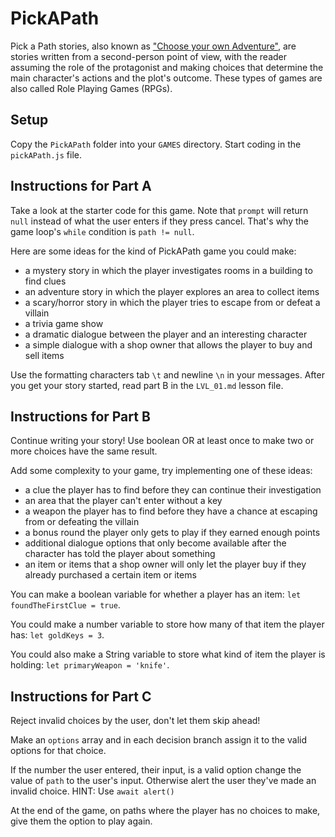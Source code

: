 # PickAPath

Pick a Path stories, also known as ["Choose your own Adventure"](https://en.wikipedia.org/wiki/Choose_Your_Own_Adventure), are stories written from a second-person point of view, with the reader assuming the role of the protagonist and making choices that determine the main character's actions and the plot's outcome. These types of games are also called Role Playing Games (RPGs).

## Setup

Copy the `PickAPath` folder into your `GAMES` directory. Start coding in the `pickAPath.js` file.

## Instructions for Part A

Take a look at the starter code for this game. Note that `prompt` will return `null` instead of what the user enters if they press cancel. That's why the game loop's `while` condition is `path != null`.

Here are some ideas for the kind of PickAPath game you could make:

- a mystery story in which the player investigates rooms in a building to find clues
- an adventure story in which the player explores an area to collect items
- a scary/horror story in which the player tries to escape from or defeat a villain
- a trivia game show
- a dramatic dialogue between the player and an interesting character
- a simple dialogue with a shop owner that allows the player to buy and sell items

Use the formatting characters tab `\t` and newline `\n` in your messages. After you get your story started, read part B in the `LVL_01.md` lesson file.

## Instructions for Part B

Continue writing your story! Use boolean OR at least once to make two or more choices have the same result.

Add some complexity to your game, try implementing one of these ideas:

- a clue the player has to find before they can continue their investigation
- an area that the player can't enter without a key
- a weapon the player has to find before they have a chance at escaping from or defeating the villain
- a bonus round the player only gets to play if they earned enough points
- additional dialogue options that only become available after the character has told the player about something
- an item or items that a shop owner will only let the player buy if they already purchased a certain item or items

You can make a boolean variable for whether a player has an item: `let foundTheFirstClue = true`.

You could make a number variable to store how many of that item the player has: `let goldKeys = 3`.

You could also make a String variable to store what kind of item the player is holding: `let primaryWeapon = 'knife'`.

## Instructions for Part C

Reject invalid choices by the user, don't let them skip ahead!

Make an `options` array and in each decision branch assign it to the valid options for that choice.

If the number the user entered, their input, is a valid option change the value of `path` to the user's input. Otherwise alert the user they've made an invalid choice. HINT: Use `await alert()`

At the end of the game, on paths where the player has no choices to make, give them the option to play again.
